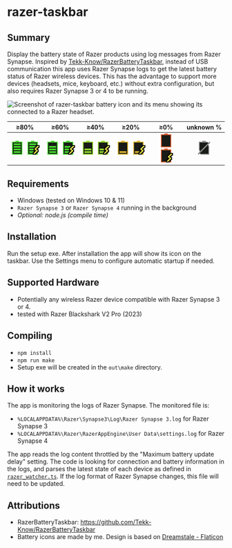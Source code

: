 # razer-taskbar

## Summary

Display the battery state of Razer products using log messages from Razer Synapse.
Inspired by [Tekk-Know/RazerBatteryTaskbar](https://github.com/Tekk-Know/RazerBatteryTaskbar), instead of USB communication this app uses Razer Synapse logs to get the latest battery status of Razer wireless devices. This has the advantage to support more devices (headsets, mice, keyboard, etc.) without extra configuration, but also requires Razer Synapse 3 or 4 to be running.  
  
![Screenshot of razer-taskbar battery icon and its menu showing its connected to a Razer headset.](docs/screenshot.png)  

| ≥80% | ≥60% | ≥40% | ≥20% | ≥0% | unknown % |
|:-:|:-:|:-:|:-:|:-:|:-:|
|![100%](src/assets/battery100_@2x.png) ![100% charging](src/assets/battery100_chrg_@2x.png)|![75%](src/assets/battery75_@2x.png) ![75% charging](src/assets/battery75_chrg_@2x.png)|![50%](src/assets/battery50_@2x.png) ![50% charging](src/assets/battery50_chrg_@2x.png)|![25%](src/assets/battery25_@2x.png) ![25% charging](src/assets/battery25_chrg_@2x.png)|![0%](src/assets/battery0_@2x.png) ![0% charging](src/assets/battery0_chrg_@2x.png)|![battery unknown](src/assets/battery_unknown_@2x.png)|

## Requirements

* Windows (tested on Windows 10 & 11)
* `Razer Synapse 3` or `Razer Synapse 4` running in the background
* _Optional: node.js (compile time)_

## Installation

Run the setup exe. After installation the app will show its icon on the taskbar. Use the Settings menu to configure automatic startup if needed.

## Supported Hardware

* Potentially any wireless Razer device compatible with Razer Synapse 3 or 4.
* tested with Razer Blackshark V2 Pro (2023)

## Compiling

* `npm install`
* `npm run make`
* Setup exe will be created in the `out\make` directory.

## How it works

The app is monitoring the logs of Razer Synapse. The monitored file is:

* `%LOCALAPPDATA%\Razer\Synapse3\Log\Razer Synapse 3.log` for Razer Synapse 3
* `%LOCALAPPDATA%\Razer\RazerAppEngine\User Data\settings.log` for Razer Synapse 4

The app reads the log content throttled by the "Maximum battery update delay" setting. The code is looking for connection and battery information in the logs, and parses the latest state of each device as defined in [`razer_watcher.ts`](https://github.com/sanraith/razer-taskbar/blob/main/src/razer_watcher.ts).
If the log format of Razer Synapse changes, this file will need to be updated.

## Attributions

* RazerBatteryTaskbar: <https://github.com/Tekk-Know/RazerBatteryTaskbar>
* Battery icons are made by me. Design is based on [Dreamstale - Flaticon](https://www.flaticon.com/free-icons/battery)
